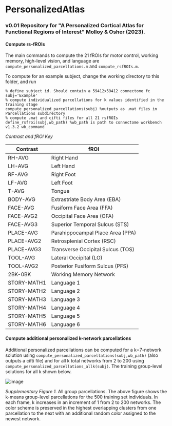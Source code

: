 # PersonalizedAtlas

### v0.01 Repository for "A Personalized Cortical Atlas for Functional Regions of Interest" Molloy & Osher (2023). 

#### Compute rs-fROIs 
The main commands to compute the 21 fROIs for motor control, working memory, high-level vision, and language are `compute_personalized_parcellations.m` and `compute_rsfROIs.m`. 

To compute for an example subject, change the working directory to this folder, and run 
```
% define subject id. Should contain a 59412x59412 connectome fc 
subj='Example'
% compute individualized parcellations for k values identified in the training stage
compute_personalized_parcellations(subj) %outputs as .mat files in Parcellations subdirectory 
% compute .mat and cifti files for all 21 rsfROIs
define_rsfroi(subj,wb_path) %wb_path is path to connectome workbench v1.3.2 wb_command
```
_Contrast and fROI Key_

| Contrast    | fROI                                  |
|-------------|---------------------------------------|
| RH-AVG      | Right Hand                            |
| LH-AVG      | Left Hand                             |
| RF-AVG      | Right Foot                            |
| LF-AVG      | Left Foot                             |
| T-AVG       | Tongue                                |
| BODY-AVG    | Extrastriate Body Area (EBA)          |
| FACE-AVG    | Fusiform Face Area (FFA)              |
| FACE-AVG2   |     Occipital Face Area (OFA)         |
| FACE-AVG3   | Superior Temporal Sulcus (STS)        |
| PLACE-AVG   |     Parahippocampal Place Area (PPA)  |
| PLACE-AVG2  |     Retrosplenial Cortex (RSC)        |
| PLACE-AVG3  |     Transverse Occipital Sulcus (TOS) |
| TOOL-AVG    |     Lateral Occipital (LO)            |
| TOOL-AVG2   |     Posterior Fusiform Sulcus (PFS)   |
| 2BK-0BK     |     Working Memory Network            |
| STORY-MATH1 |     Language 1                        |
| STORY-MATH2 |     Language 2                        |
| STORY-MATH3 |     Language 3                        |
| STORY-MATH4 |     Language 4                        |
| STORY-MATH5 | Language 5                            |
| STORY-MATH6 | Language 6                            |

#### Compute additional personalized k-network parcellations
Additional personalized parcellations can be computed for a k=7-network solution using `compute_personalized_parcellations(subj,wb_path)` (also outputs a cifti file) and for all k total networks from 2 to 200 using `compute_personalized_parcellations_allk(subj)`. The training group-level solutions for all k shown below. 

![image](https://github.com/CognitionBrainCircuitryLab/PersonalizedAtlas/blob/main/g500a.gif)

<i>Supplementary Figure 1.</i> All group parcellations. The above figure shows the k-means group-level parcellations for the 500 training set individuals. In each frame, k increases in an increment of 1 from 2 to 200 networks. The color scheme is preserved in the highest overlapping clusters from one parcellation to the next with an additional random color assigned to the newest network.
